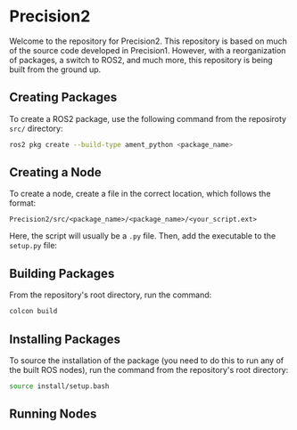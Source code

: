 # Precision2
Welcome to the repository for Precision2. This repository is based on much of the source code developed in Precision1. However, with a reorganization of packages, a switch to ROS2, and much more, this repository is being built from the ground up. 


## Creating Packages
To create a ROS2 package, use the following command from the reposiroty `src/` directory:
```bash
ros2 pkg create --build-type ament_python <package_name>
```

## Creating a Node
To create a node, create a file in the correct location, which follows the format:
```
Precision2/src/<package_name>/<package_name>/<your_script.ext>
```
Here, the script will usually be a `.py` file. 
Then, add the executable to the `setup.py` file: 

## Building Packages
From the repository's root directory, run the command:
```bash
colcon build
```

## Installing Packages
To source the installation of the package (you need to do this to run any of the built ROS nodes), run the command from the repository's root directory:
```bash
source install/setup.bash
```

## Running Nodes
